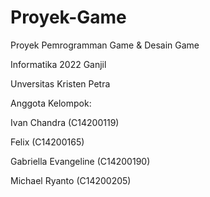 # Proyek-Game

Proyek Pemrogramman Game & Desain Game

Informatika 2022 Ganjil

Unversitas Kristen Petra

Anggota Kelompok:

Ivan Chandra (C14200119)

Felix (C14200165)

Gabriella Evangeline (C14200190)

Michael Ryanto (C14200205)
